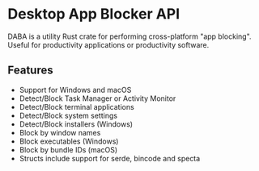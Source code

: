 # Desktop App Blocker API
DABA is a utility Rust crate for performing cross-platform "app blocking". Useful for productivity applications or productivity software.

## Features
- Support for Windows and macOS
- Detect/Block Task Manager or Activity Monitor
- Detect/Block terminal applications
- Detect/Block system settings
- Detect/Block installers (Windows)
- Block by window names
- Block executables (Windows)
- Block by bundle IDs (macOS)
- Structs include support for serde, bincode and specta